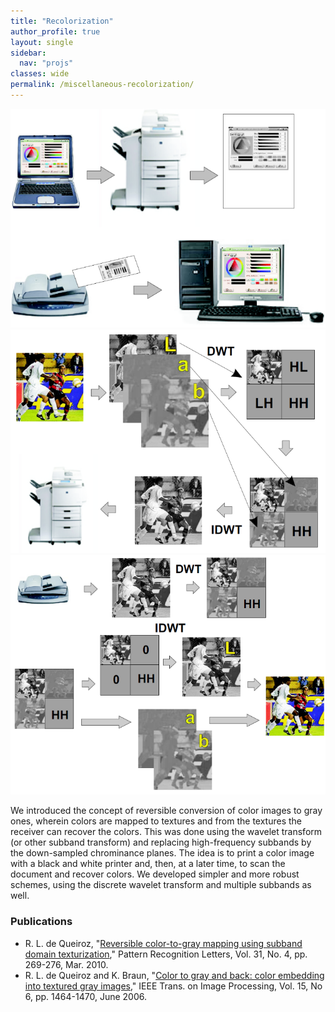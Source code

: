 ```yaml
---
title: "Recolorization"
author_profile: true
layout: single
sidebar:
  nav: "projs"
classes: wide
permalink: /miscellaneous-recolorization/
---
```


<p style="text-align:center;">
  <img src="https://github.com/DiogoCaetanoGarcia/minimal-mistakes/raw/master/assets/images/recolorization1.png"><br>
  <img src="https://github.com/DiogoCaetanoGarcia/minimal-mistakes/raw/master/assets/images/recolorization2.png"><br>
  <img src="https://github.com/DiogoCaetanoGarcia/minimal-mistakes/raw/master/assets/images/recolorization3.png"><br>
</p>

We introduced the concept of reversible conversion of color images to gray ones, wherein colors are mapped to textures and from the textures the receiver can recover the colors. This was done using the wavelet transform (or other subband transform) and replacing high-frequency subbands by the down-sampled chrominance planes. The idea is to print a color image with a black and white printer and, then, at a later time, to scan the document and recover colors. We developed simpler and more robust schemes, using the discrete wavelet transform and multiple subbands as well. 

### Publications

* R. L. de Queiroz, "[Reversible color-to-gray mapping using subband domain texturization](http://queiroz.divp.org/papers/colortobw-subbands-prl.pdf)," Pattern Recognition Letters, Vol. 31, No. 4, pp. 269-276, Mar. 2010.
* R. L. de Queiroz and K. Braun, "[Color to gray and back: color embedding into textured gray images](http://queiroz.divp.org/papers/color-to-bw.pdf)," IEEE Trans. on Image Processing, Vol. 15, No 6, pp. 1464-1470, June 2006.